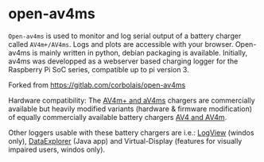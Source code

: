# open-av4ms

`Open-av4ms` is used to monitor and log serial output of a battery charger called `AV4m+/AV4ms`.
Logs and plots are accessible with your browser. Open-av4ms is mainly written in python, debian packaging is available.
Initially, av4ms was developped as a webserver baѕed charging logger for the Raspberry Pi SoC series, compatible up to pi version 3.

Forked from https://gitlab.com/corbolais/open-av4ms

Hardware compatibility:
The [AV4m+ and aV4ms](http://www.logview.info/) chargers are commercially available but heavily modified variants (hardware & firmware modification) of equally commercially available battery chargers [AV4 and AV4m](http://www.mec-energietechnik.at/de/av4m).

Other loggers usable with these battery chargers are i.e.: [LogView](http://www.logview.info/) (windos only), [DataExplorer](http://www.nongnu.org/dataexplorer/download.en.html) (Java app) and Virtual-Display (features for visually impaired users, windos only).
